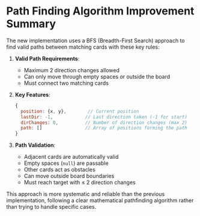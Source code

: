 # Path Finding Algorithm Improvement Summary

The new implementation uses a BFS (Breadth-First Search) approach to find valid paths between matching cards with these key rules:

1. **Valid Path Requirements**:
   - Maximum 2 direction changes allowed
   - Can only move through empty spaces or outside the board
   - Must connect two matching cards

2. **Key Features**:
   ```javascript
   {
     position: {x, y},        // Current position
     lastDir: -1,            // Last direction taken (-1 for start)
     dirChanges: 0,          // Number of direction changes (max 2)
     path: []                // Array of positions forming the path
   }
   ```

3. **Path Validation**:
   - Adjacent cards are automatically valid
   - Empty spaces (`null`) are passable
   - Other cards act as obstacles
   - Can move outside board boundaries
   - Must reach target with ≤ 2 direction changes

This approach is more systematic and reliable than the previous implementation, following a clear mathematical pathfinding algorithm rather than trying to handle specific cases.
